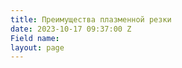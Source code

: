 ```yaml
---
title: Преимущества плазменной резки
date: 2023-10-17 09:37:00 Z
Field name: 
layout: page
---
```


